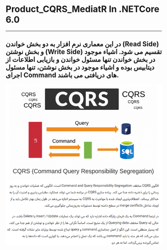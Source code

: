 # Product_CQRS_MediatR In .NETCore 6.0
---
در این معماری نرم افزار به دو بخش خواندن (Read Side) و بخش نوشتن (Write Side) تقسیم می شود. اشیاء موجود در بخش خواندن تنها مسئول خواندن و بازیابی اطلاعات از دیتابیس بوده و اشیاء موجود در بخش نوشتن، تنها مسئول اجرای Command های دریافتی می باشند.
---
<img src=Product_CQRS_MediatR/Img/CQRS1.png/>

<img src=Product_CQRS_MediatR/Img/CQRS2.png/>

